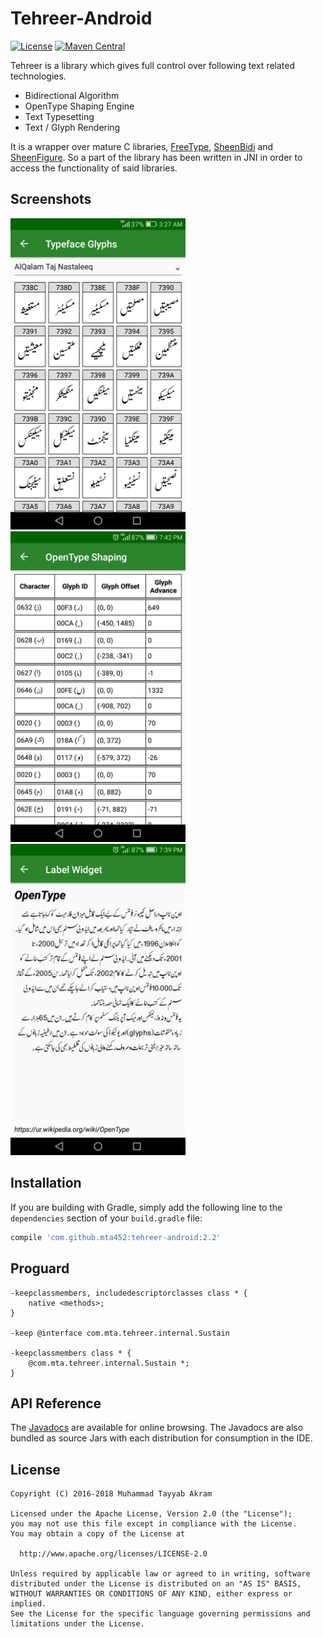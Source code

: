 # Tehreer-Android
[![License](https://img.shields.io/badge/License-Apache%202.0-blue.svg)](https://opensource.org/licenses/Apache-2.0)
[![Maven Central](https://img.shields.io/maven-central/v/com.github.mta452/tehreer-android.svg)](http://search.maven.org/#search%7Cga%7C1%7Cg%3A%22com.github.mta452%22%20AND%20a%3A%22tehreer-android%22)

Tehreer is a library which gives full control over following text related technologies.

* Bidirectional Algorithm
* OpenType Shaping Engine
* Text Typesetting
* Text / Glyph Rendering

It is a wrapper over mature C libraries, [FreeType](https://www.freetype.org), [SheenBidi](https://github.com/mta452/SheenBidi) and [SheenFigure](https://github.com/mta452/SheenFigure). So a part of the library has been written in JNI in order to access the functionality of said libraries.

## Screenshots
<img src="./screenshots/001.png" width="280"> <img src="./screenshots/002.png" width="280"> <img src="./screenshots/003.png" width="280">

## Installation
If you are building with Gradle, simply add the following line to the `dependencies` section of your `build.gradle` file:

```groovy
compile 'com.github.mta452:tehreer-android:2.2'
```

## Proguard
```
-keepclassmembers, includedescriptorclasses class * {
    native <methods>;
}

-keep @interface com.mta.tehreer.internal.Sustain

-keepclassmembers class * {
    @com.mta.tehreer.internal.Sustain *;
}
```

## API Reference
The [Javadocs](https://mta452.github.io/Tehreer-Android/apidocs/) are available for online browsing. The Javadocs are also bundled as source Jars with each distribution for consumption in the IDE.

## License
```
Copyright (C) 2016-2018 Muhammad Tayyab Akram

Licensed under the Apache License, Version 2.0 (the "License");
you may not use this file except in compliance with the License.
You may obtain a copy of the License at

  http://www.apache.org/licenses/LICENSE-2.0

Unless required by applicable law or agreed to in writing, software
distributed under the License is distributed on an "AS IS" BASIS,
WITHOUT WARRANTIES OR CONDITIONS OF ANY KIND, either express or implied.
See the License for the specific language governing permissions and
limitations under the License.
```
